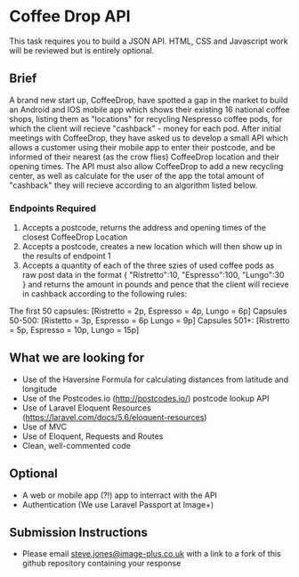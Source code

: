 # Coffee Drop API
This task requires you to build a JSON API. HTML, CSS and Javascript work will be reviewed but is entirely optional.
 
## Brief
A brand new start up, CoffeeDrop, have spotted a gap in the market to build an Android and IOS mobile app which shows their existing 16 national coffee shops, listing them as "locations" for recycling Nespresso coffee pods, for which the client will recieve "cashback" - money for each pod.
After initial meetings with CoffeeDrop, they have asked us to develop a small API which allows a customer using their mobile app to enter their postcode, and be informed of their nearest (as the crow flies) CoffeeDrop location and their opening times.
The API must also allow CoffeeDrop to add a new recycling center, as well as calculate for the user of the app the total amount of "cashback" they will recieve according to an algorithm listed below.
 
### Endpoints Required
 1. Accepts a postcode, returns the address and opening times of the closest CoffeeDrop Location
 2. Accepts a postcode, creates a new location which will then show up in the results of endpoint 1
 3. Accepts a quantity of each of the three szies of used coffee pods as raw post data in the format 
 {
	"Ristretto":10,
	"Espresso":100,
  "Lungo":30
  }
  and returns the amount in pounds and pence that the client will recieve in cashback according to the following rules:
  
  The first 50 capsules: [Ristretto = 2p, Espresso = 4p, Lungo = 6p]
  Capsules 50-500: [Ristetto = 3p, Espresso = 6p Lungo = 9p]
  Capsules 501+: [Ristretto = 5p, Espresso = 10p, Lungo = 15p]
 
## What we are looking for
 - Use of the Haversine Formula for calculating distances from latitude and longitude
 - Use of the Postcodes.io (http://postcodes.io/) postcode lookup API
 - Use of Laravel Eloquent Resources (https://laravel.com/docs/5.6/eloquent-resources)
 - Use of MVC
 - Use of Eloquent, Requests and Routes
 - Clean, well-commented code 
 
## Optional
 - A web or mobile app (?!) app to interract with the API
 - Authentication (We use Laravel Passport at Image+)
 
 
 ## Submission Instructions
  - Please email steve.jones@image-plus.co.uk with a link to a fork of this github repository containing your response

